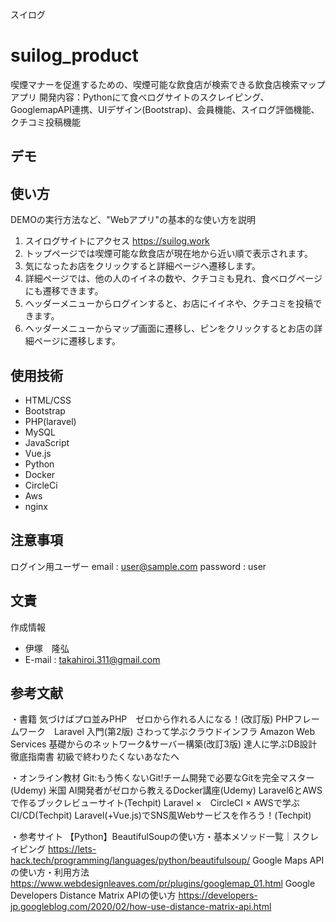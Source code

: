 スイログ

# suilog_product

喫煙マナーを促進するための、喫煙可能な飲食店が検索できる飲食店検索マップアプリ
開発内容：Pythonにて食べログサイトのスクレイピング、GooglemapAPI連携、UIデザイン(Bootstrap)、会員機能、スイログ評価機能、クチコミ投稿機能


## デモ



## 使い方

DEMOの実行方法など、"Webアプリ"の基本的な使い方を説明

1. スイログサイトにアクセス https://suilog.work
2. トップページでは喫煙可能な飲食店が現在地から近い順で表示されます。
3. 気になったお店をクリックすると詳細ページへ遷移します。
4. 詳細ページでは、他の人のイイネの数や、クチコミも見れ、食べログページにも遷移できます。
5. ヘッダーメニューからログインすると、お店にイイネや、クチコミを投稿できます。
6. ヘッダーメニューからマップ画面に遷移し、ピンをクリックするとお店の詳細ページに遷移します。



## 使用技術

* HTML/CSS
* Bootstrap
* PHP(laravel)
* MySQL
* JavaScript
* Vue.js
* Python
* Docker
* CircleCi
* Aws
* nginx


## 注意事項

ログイン用ユーザー
email : user@sample.com
password : user


## 文責

作成情報

* 伊塚　隆弘
* E-mail : takahiroi.311@gmail.com

## 参考文献

・書籍
気づけばプロ並みPHP　ゼロから作れる人になる！(改訂版)
PHPフレームワーク　Laravel 入門(第2版)
さわって学ぶクラウドインフラ Amazon Web Services 基礎からのネットワーク&サーバー構築(改訂3版)
達人に学ぶDB設計徹底指南書 初級で終わりたくないあなたへ

・オンライン教材
Git:もう怖くないGit!チーム開発で必要なGitを完全マスター(Udemy)
米国 AI開発者がゼロから教えるDocker講座(Udemy)
Laravel6とAWSで作るブックレビューサイト(Techpit)
Laravel ×　CircleCI × AWSで学ぶCI/CD(Techpit)
Laravel(+Vue.js)でSNS風Webサービスを作ろう！(Techpit)

・参考サイト
【Python】BeautifulSoupの使い方・基本メソッド一覧｜スクレイピング https://lets-hack.tech/programming/languages/python/beautifulsoup/
Google Maps API の使い方・利用方法 https://www.webdesignleaves.com/pr/plugins/googlemap_01.html
Google Developers Distance Matrix APIの使い方 https://developers-jp.googleblog.com/2020/02/how-use-distance-matrix-api.html

